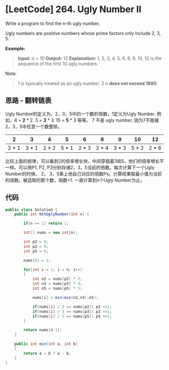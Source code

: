 # [LeetCode] 264. Ugly Number II

Write a program to find the n-th ugly number.

Ugly numbers are positive numbers whose prime factors only include 2, 3, 5.

**Example:**

>**Input:** n = 10
**Output:** 12
**Explanation:** 1, 2, 3, 4, 5, 6, 8, 9, 10, 12 is the sequence of the first 10 ugly numbers.

Note:  

>1 is typically treated as an ugly number.
2 n **does not exceed 1690.**

## 思路 - 翻转链表

Ugly Number的定义为，2，3，5中的一个数的倍数，1定义为Ugly Number. 例如，4 = **2** * 2. 3 = **3** * 3. 15 = **5** * 3  等等。 7 不是 ugly number, 因为7不能被2，3，5中任意一个数整除。

| 2 | 3 | 4 | 5 | 6 | 8 | 9 | 10| 12 |
|:-:|:-:|:-:|:-:|:-:|:-:|:-:|:-:|:-:|
|2 * 1|3 * 1|2 * 2|5 * 1|2 * 3|2 * 4|3 * 3|5 * 2|2 * 6|

比较上面的规律，可以看到2的倍率增长快，中间穿插着3和5，他们的倍率增长不一样。可以用P1, P2, P3分别存储2，3，5当前的倍数。每次计算下一个Ugly Number的时候， 2， 3，5乘上他自己对应的倍数Px。计算结果取最小值为当前的倍数。被选取的那个数，倍数+1. 一直计算到n个Ugly Number为止。

## 代码

``` csharp
public class Solution {
    public int NthUglyNumber(int n) {

        if(n == 1) return 1;

        int[] nums = new int[n];

        int p2 = 0;
        int p3 = 0;
        int p5 = 0;

        nums[0] = 1;

        for(int i = 1; i < n; i++)
        {
            int n2 = nums[p2] * 2;
            int n3 = nums[p3] * 3;
            int n5 = nums[p5] * 5;

            nums[i] = min(min(n2,n3),n5);

            if(nums[i] / 2 == nums[p2]) p2 +=1;
            if(nums[i] / 3 == nums[p3]) p3 +=1;
            if(nums[i] / 5 == nums[p5]) p5 +=1;
        }

        return nums[n-1];
    }

    public int min(int a, int b)
    {
        return a < b ? a : b;
    }
}
```
